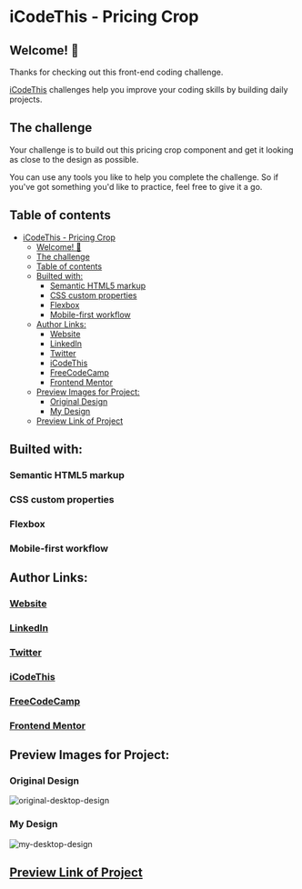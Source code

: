 # iCodeThis - Pricing Crop

## Welcome! 👋

Thanks for checking out this front-end coding challenge.

[iCodeThis](https://icodethis.com/) challenges help you improve your coding skills by building daily projects.

## The challenge

Your challenge is to build out this pricing crop component and get it looking as close to the design as possible.

You can use any tools you like to help you complete the challenge. So if you've got something you'd like to practice, feel free to give it a go.

## Table of contents

- [iCodeThis - Pricing Crop](#icodethis---pricing-crop)
  - [Welcome! 👋](#welcome-)
  - [The challenge](#the-challenge)
  - [Table of contents](#table-of-contents)
  - [Builted with:](#builted-with)
    - [Semantic HTML5 markup](#semantic-html5-markup)
    - [CSS custom properties](#css-custom-properties)
    - [Flexbox](#flexbox)
    - [Mobile-first workflow](#mobile-first-workflow)
  - [Author Links:](#author-links)
    - [Website](#website)
    - [LinkedIn](#linkedin)
    - [Twitter](#twitter)
    - [iCodeThis](#icodethis)
    - [FreeCodeCamp](#freecodecamp)
    - [Frontend Mentor](#frontend-mentor)
  - [Preview Images for Project:](#preview-images-for-project)
    - [Original Design](#original-design)
    - [My Design](#my-design)
  - [Preview Link of Project](#preview-link-of-project)

## Builted with:

### Semantic HTML5 markup

### CSS custom properties

### Flexbox

### Mobile-first workflow

## Author Links:

### [Website](https://www.selimbiber.dev)

### [LinkedIn](https://linkedin.com/in/selim-biber)

### [Twitter](https://www.twitter.com/selimbbr)

### [iCodeThis](https://icodethis.com/selimbiber)

### [FreeCodeCamp](https://www.freecodecamp.org/selimbiber)

### [Frontend Mentor](https://www.frontendmentor.io/profile/selimbiber)

## Preview Images for Project:

### Original Design

![original-desktop-design](https://github.com/selimbiber/30Day30Project-HTML5-CSS3-Challenges/assets/117529414/8a3d403e-c18e-4bb9-9f12-f4b1c99b1793)

### My Design

![my-desktop-design](https://github.com/selimbiber/30Day30Project-HTML5-CSS3-Challenges/assets/117529414/64001dd6-4a79-4aee-aa1e-90362969f57b)

## [Preview Link of Project](https://selimbiber.github.io/Vanilla-CSS-Challenges/%2BDay30-pricing-crop/)
